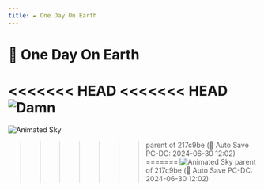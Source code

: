 ```yaml
---
title: ✒️ One Day On Earth
---
```

# 🌌 One Day On Earth

<<<<<<< HEAD
<<<<<<< HEAD
![Damn](https://em-content.zobj.net/source/microsoft-teams/363/milky-way_1f30c.png)
=======
![Animated Sky](https://raw.githubusercontent.com/Tarikul-Islam-Anik/Animated-Fluent-Emojis/master/Emojis/Travel%20and%20places/Milky%20Way.png)
>>>>>>> parent of 217c9be (💾 Auto Save PC-DC: 2024-06-30 12:02)
=======
![Animated Sky](https://raw.githubusercontent.com/Tarikul-Islam-Anik/Animated-Fluent-Emojis/master/Emojis/Travel%20and%20places/Milky%20Way.png)
>>>>>>> parent of 217c9be (💾 Auto Save PC-DC: 2024-06-30 12:02)
